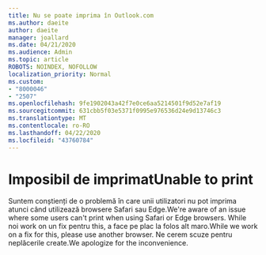 ```yaml
---
title: Nu se poate imprima în Outlook.com
ms.author: daeite
author: daeite
manager: joallard
ms.date: 04/21/2020
ms.audience: Admin
ms.topic: article
ROBOTS: NOINDEX, NOFOLLOW
localization_priority: Normal
ms.custom:
- "8000046"
- "2507"
ms.openlocfilehash: 9fe1902043a42f7e0ce6aa5214501f9d52e7af19
ms.sourcegitcommit: 631cbb5f03e5371f0995e976536d24e9d13746c3
ms.translationtype: MT
ms.contentlocale: ro-RO
ms.lasthandoff: 04/22/2020
ms.locfileid: "43760784"
---
```

# <a name="unable-to-print"></a><span data-ttu-id="495fa-102">Imposibil de imprimat</span><span class="sxs-lookup"><span data-stu-id="495fa-102">Unable to print</span></span>

<span data-ttu-id="495fa-103">Suntem conștienți de o problemă în care unii utilizatori nu pot imprima atunci când utilizează browsere Safari sau Edge.</span><span class="sxs-lookup"><span data-stu-id="495fa-103">We're aware of an issue where some users can't print when using Safari or Edge browsers.</span></span> <span data-ttu-id="495fa-104">While noi work on un fix pentru this, a face pe plac la folos alt maro.</span><span class="sxs-lookup"><span data-stu-id="495fa-104">While we work on a fix for this, please use another browser.</span></span> <span data-ttu-id="495fa-105">Ne cerem scuze pentru neplăcerile create.</span><span class="sxs-lookup"><span data-stu-id="495fa-105">We apologize for the inconvenience.</span></span>